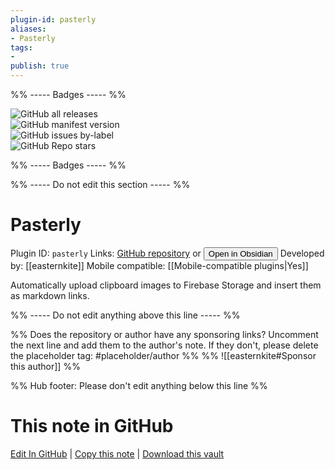 ```yaml
---
plugin-id: pasterly
aliases:
- Pasterly
tags: 
- 
publish: true
---
```


%% ----- Badges ----- %%

![GitHub all releases](https://img.shields.io/github/downloads/easternkite/Pasterly/total?color=573E7A&logo=github&style=for-the-badge)   
![GitHub manifest version](https://img.shields.io/github/manifest-json/v/easternkite/Pasterly?color=573E7A&logo=github&style=for-the-badge)   
![GitHub issues by-label](https://img.shields.io/github/issues/easternkite/Pasterly/help%20wanted?color=573E7A&logo=github&style=for-the-badge)   
![GitHub Repo stars](https://img.shields.io/github/stars/easternkite/Pasterly?color=573E7A&logo=github&style=for-the-badge)

%% ----- Badges ----- %%

%% ----- Do not edit this section ----- %%

# Pasterly

Plugin ID: `pasterly`
Links: [GitHub repository](https://github.com/easternkite/Pasterly) or [<button id=HH>Open in Obsidian</button>](obsidian://show-plugin?id=pasterly)
Developed by: [[easternkite]]
Mobile compatible: [[Mobile-compatible plugins|Yes]]

Automatically upload clipboard images to Firebase Storage and insert them as markdown links.

%% ----- Do not edit anything above this line ----- %% 

%% Does the repository or author have any sponsoring links? Uncomment the next line and add them to the author's note. If they don't, please delete the placeholder tag: #placeholder/author %%
%% ![[easternkite#Sponsor this author]] %%

%% Hub footer: Please don't edit anything below this line %%

# This note in GitHub

<span class="git-footer">[Edit In GitHub](https://github.dev/obsidian-community/obsidian-hub/blob/main/02%20-%20Community%20Expansions/02.05%20All%20Community%20Expansions/Plugins/pasterly.md "git-hub-edit-note") | [Copy this note](https://raw.githubusercontent.com/obsidian-community/obsidian-hub/main/02%20-%20Community%20Expansions/02.05%20All%20Community%20Expansions/Plugins/pasterly.md "git-hub-copy-note") | [Download this vault](https://github.com/obsidian-community/obsidian-hub/archive/refs/heads/main.zip "git-hub-download-vault") </span>
